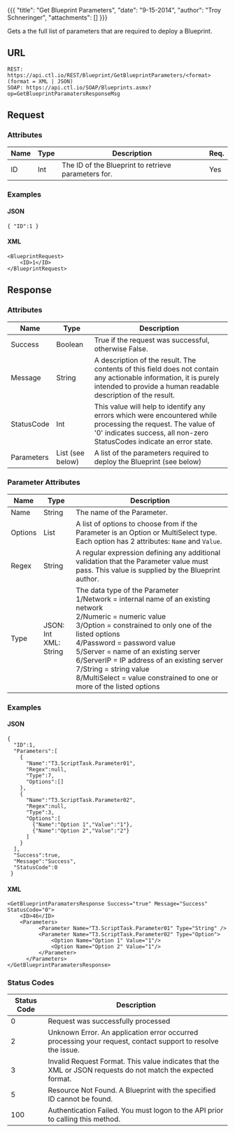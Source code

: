 {{{
  "title": "Get Blueprint Parameters",
  "date": "9-15-2014",
  "author": "Troy Schneringer",
  "attachments": []
}}}

Gets a the full list of parameters that are required to deploy a Blueprint.

## URL

    REST: https://api.ctl.io/REST/Blueprint/GetBlueprintParameters/<format> (format = XML | JSON)
    SOAP: https://api.ctl.io/SOAP/Blueprints.asmx?op=GetBlueprintParamatersResponseMsg

## Request

### Attributes

| Name | Type | Description | Req. |
| --- | --- | --- | --- |
| ID | Int | The ID of the Blueprint to retrieve parameters for. | Yes |

### Examples

#### JSON

    { "ID":1 }

#### XML

    <BlueprintRequest>
        <ID>1</ID>
    </BlueprintRequest>

## Response

### Attributes

| Name | Type | Description |
| --- | --- | --- |
| Success | Boolean | True if the request was successful, otherwise False. |
| Message | String | A description of the result. The contents of this field does not contain any actionable information, it is purely intended to provide a human readable description of the result. |
| StatusCode | Int | This value will help to identify any errors which were encountered while processing the request. The value of '0' indicates success, all non-zero StatusCodes indicate an error state. |
| Parameters | List (see below) | A list of the parameters required to deploy the Blueprint (see below) |

### Parameter Attributes

| Name | Type | Description |
| --- | --- | --- |
| Name | String | The name of the Parameter. |
| Options | List | A list of options to choose from if the Parameter is an Option or MultiSelect type. Each option has 2 attributes: `Name` and `Value`. |
| Regex | String | A regular expression defining any additional validation that the Parameter value must pass. This value is supplied by the Blueprint author. |
| Type | JSON: Int<br/>XML: String | The data type of the Parameter<br/>1/Network =  internal name of an existing network<br/>2/Numeric = numeric value<br/>3/Option = constrained to only one of the listed options<br/>4/Password = password value<br/>5/Server = name of an existing server<br/>6/ServerIP = IP address of an existing server<br/>7/String = string value<br/>8/MultiSelect = value constrained to one or more of the listed options |Â

### Examples

#### JSON

    {
      "ID":1,
      "Parameters":[
        {
          "Name":"T3.ScriptTask.Parameter01",
          "Regex":null,
          "Type":7,
          "Options":[]
        },
        {
          "Name":"T3.ScriptTask.Parameter02",
          "Regex":null,
          "Type":3,
          "Options":[
            {"Name":"Option 1","Value":"1"},
            {"Name":"Option 2","Value":"2"}
          ]
        }
      ],
      "Success":true,
      "Message":"Success",
      "StatusCode":0
     }

#### XML

    <GetBlueprintParamatersResponse Success="true" Message="Success" StatusCode="0">
        <ID>46</ID>
        <Parameters>
              <Parameter Name="T3.ScriptTask.Parameter01" Type="String" />
              <Parameter Name="T3.ScriptTask.Parameter02" Type="Option">
                  <Option Name="Option 1" Value="1"/>
                  <Option Name="Option 2" Value="1"/>
              </Parameter>
          </Parameters>
    </GetBlueprintParamatersResponse>

### Status Codes

| Status Code | Description |
| --- | --- |
| 0 | Request was successfully processed |
| 2 | Unknown Error.  An application error occurred processing your request, contact support to resolve the issue. |
| 3 | Invalid Request Format. This value indicates that the XML or JSON requests do not match the expected format. |
| 5 | Resource Not Found.  A Blueprint with the specified ID cannot be found. |
| 100 | Authentication Failed.  You must logon to the API prior to calling this method. |
